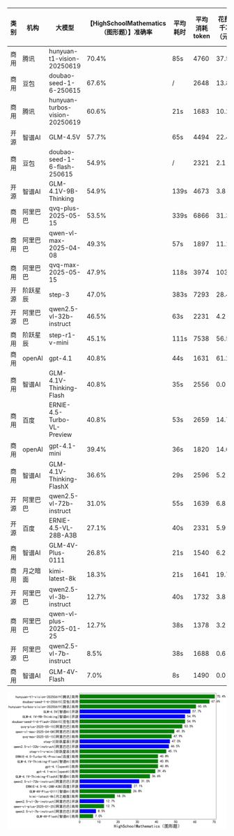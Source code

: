 
|类别|机构|大模型|【HighSchoolMathematics（图形题）】准确率|平均耗时|平均消耗token|花费/千次（元）|排名（准确率）|
|---|---|-----|-------------------|-------|-----------|-----------|-----------|
|商用|腾讯|hunyuan-t1-vision-20250619|70.4%|85s|4760|37.5|1|
|商用|豆包|doubao-seed-1-6-250615|67.6%|/|2648|13.8|2|
|商用|腾讯|hunyuan-turbos-vision-20250619|60.6%|21s|1683|10.2|3|
|开源|智谱AI|GLM-4.5V|57.7%|65s|4494|22.4|4|
|商用|豆包|doubao-seed-1-6-flash-250615|54.9%|/|2321|2.1|5|
|开源|智谱AI|GLM-4.1V-9B-Thinking|54.9%|139s|4673|3.8|6|
|商用|阿里巴巴|qvq-plus-2025-05-15|53.5%|339s|6866|31.3|7|
|商用|阿里巴巴|qwen-vl-max-2025-04-08|49.3%|57s|1897|11.1|8|
|商用|阿里巴巴|qvq-max-2025-05-15|47.9%|118s|3974|103.3|9|
|开源|阶跃星辰|step-3|47.0%|383s|7293|28.4|10|
|开源|阿里巴巴|qwen2.5-vl-32b-instruct|46.5%|63s|2231|4.2|11|
|商用|阶跃星辰|step-r1-v-mini|45.1%|111s|7538|56.5|12|
|商用|openAI|gpt-4.1|40.8%|44s|1631|61.2|13|
|商用|智谱AI|GLM-4.1V-Thinking-Flash|40.8%|35s|2556|0.0|14|
|商用|百度|ERNIE-4.5-Turbo-VL-Preview|40.8%|53s|2659|14.7|15|
|商用|openAI|gpt-4.1-mini|39.4%|36s|1820|14.6|16|
|商用|智谱AI|GLM-4.1V-Thinking-FlashX|36.6%|29s|2596|5.2|17|
|开源|阿里巴巴|qwen2.5-vl-72b-instruct|31.0%|55s|1639|6.8|18|
|开源|百度|ERNIE-4.5-VL-28B-A3B|27.1%|40s|2331|5.9|19|
|商用|智谱AI|GLM-4V-Plus-0111|26.8%|21s|1540|6.2|20|
|商用|月之暗面|kimi-latest-8k|18.3%|21s|1641|19.7|21|
|开源|阿里巴巴|qwen2.5-vl-3b-instruct|12.7%|40s|1732|3.8|22|
|商用|阿里巴巴|qwen-vl-plus-2025-01-25|12.7%|38s|1378|3.2|23|
|开源|阿里巴巴|qwen2.5-vl-7b-instruct|8.5%|38s|1688|0.6|24|
|商用|智谱AI|GLM-4V-Flash|7.0%|8s|1490|0.0|25|


![lin](../pic/HighSchoolMathematics（图形题）.png)